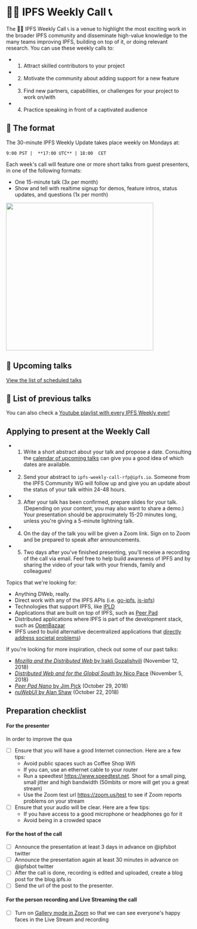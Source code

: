 # 🙌🏽 IPFS Weekly Call 📞 

The 🙌🏽 IPFS Weekly Call 📞  is a venue to highlight the most exciting work in the broader IPFS community and disseminate high-value knowledge to the many teams improving IPFS, building on top of it, or doing relevant research. You can use these weekly calls to:

- 1. Attract skilled contributors to your project
- 2. Motivate the community about adding support for a new feature
- 3. Find new partners, capabilities, or challenges for your project to work on/with
- 4. Practice speaking in front of a captivated audience

## 🏮 The format

The 30-minute IPFS Weekly Update takes place weekly on Mondays at:

`9:00 PST |  **17:00 UTC** | 18:00  CET`

Each week's call will feature one or more short talks from guest presenters, in one of the following formats:
- One 15-minute talk (3x per month)
- Show and tell with realtime signup for demos, feature intros, status updates, and questions (1x per month)

<img src="https://res.cloudinary.com/blockchain-side-hustle/image/upload/v1541176158/ipfs_crew_xzbhxr.png" width="400"/>

## 📅 Upcoming talks 

[View the list of scheduled talks](https://docs.google.com/spreadsheets/d/1XRB2QsPzCPLPOErKvDZfOKK3CMohI9t_QKNdztYMlK0/edit#gid=350755898)

## 📼 List of previous talks 

You can also check a [Youtube playlist with every IPFS Weekly ever!](https://www.youtube.com/playlist?list=PLuhRWgmPaHtSGRSHdU9dbsukHKlihZZAe)

## Applying to present at the Weekly Call

- 1. Write a short abstract about your talk and propose a date. Consulting the [calendar of upcoming talks](https://docs.google.com/spreadsheets/d/1XRB2QsPzCPLPOErKvDZfOKK3CMohI9t_QKNdztYMlK0/edit) can give you a good idea of which dates are available.
- 2. Send your abstract to `ipfs-weekly-call-rfp@ipfs.io`. Someone from the IPFS Community WG will follow up and give you an update about the status of your talk within 24-48 hours.
- 3. After your talk has been confirmed, prepare slides for your talk. (Depending on your content, you may also want to share a demo.) Your presentation should be approximately 15-20 minutes long, unless you're giving a 5-minute lightning talk.
- 4. On the day of the talk you will be given a Zoom link. Sign on to Zoom and be prepared to speak after announcements.
- 5. Two days after you've finished presenting, you'll receive a recording of the call via email. Feel free to help build awareness of IPFS and by sharing the video of your talk with your friends, family and colleagues!

Topics that we're looking for:
  - Anything DWeb, really.
  - Direct work with any of the IPFS APIs (i.e. [go-ipfs](https://github.com/ipfs/go-ipfs), [js-ipfs](https://github.com/ipfs/js-ipfs))
  - Technologies that support IPFS, like [IPLD](https://github.com/ipld/js-ipld)
  - Applications that are built on top of IPFS, such as [Peer Pad](https://github.com/ipfs-shipyard/peer-pad)
  - Distributed applications where IPFS is part of the development stack, such as [OpenBazaar](https://openbazaar.org/blog/openbazaar-2018-roadmap/)
  - IPFS used to build alternative decentralized applications that [directly address societal problems](https://observer.com/2017/05/turkey-wikipedia-ipfs/))

If you're looking for more inspiration, check out some of our past talks: 
  - [_Mozilla and the Distributed Web_ by Irakli Gozalishvili](https://youtu.be/0fT9HC2Crqw?t=116) (November 12, 2018)
  - [_Distributed Web and for the Global South_ by Nico Pace](https://youtu.be/4gVUKbXT0cM?t=52) (November 5, 2018)
  - [_Peer Pad Nano_ by Jim Pick](https://youtu.be/o1tUzgThZK0?t=18) (October 29, 2018)
  - [_nuWebUI_ by Alan Shaw](https://youtu.be/iEagJfB8AvM?t=124) (October 22, 2018)

## Preparation checklist

#### For the presenter 

In order to improve the qua

- [ ] Ensure that you will have a good Internet connection. Here are a few tips:
  - Avoid public spaces such as Coffee Shop Wifi 
  - If you can, use an ethernet cable to your router
  - Run a speedtest https://www.speedtest.net. Shoot for a small ping, small jitter and high bandwidth (50mbits or more will get you a great stream)
  - Use the Zoom test url https://zoom.us/test to see if Zoom reports problems on your stream
- [ ] Ensure that your audio will be clear. Here are a few tips:
  - If you have access to a good microphone or headphones go for it
  - Avoid being in a crowded space

#### For the host of the call

- [ ] Announce the presentation at least 3 days in advance on @ipfsbot twitter
- [ ] Announce the presentation again at least 30 minutes in advance on @ipfsbot twitter
- [ ] After the call is done, recording is edited and uploaded, create a blog post for the blog.ipfs.io
- [ ] Send the url of the post to the presenter.

#### For the person recording and Live Streaming the call

- [ ] Turn on [Gallery mode in Zoom](https://support.zoom.us/hc/en-us/articles/201362323-How-Do-I-Change-The-Video-Layout-) so that we can see everyone's happy faces in the Live Stream and recording

